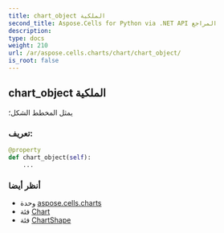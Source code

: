 ```yaml
---
title: chart_object الملكية
second_title: Aspose.Cells for Python via .NET API المراجع
description:
type: docs
weight: 210
url: /ar/aspose.cells.charts/chart/chart_object/
is_root: false
---
```

##  chart_object الملكية

يمثل المخطط الشكل؛
###  تعريف:
```python
@property
def chart_object(self):
    ...
```

###  أنظر أيضا
* وحدة [aspose.cells.charts](../../)
* فئة [Chart](/cells/python-net/ar/aspose.cells.charts/chart)
* فئة [ChartShape](/cells/python-net/ar/aspose.cells.drawing/chartshape)
